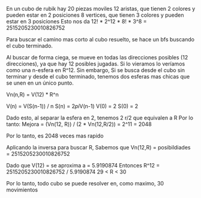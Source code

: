 En un cubo de rubik hay 20 piezas moviles
12 aristas, que tienen 2 colores y pueden estar en 2 posiciones
8 vertices, que tienen 3 colores y pueden estar en 3 posiciones
Esto nos da 12! * 2^12 * 8! * 3^8 = 2515205230010826752

Para buscar el camino mas corto al cubo resuelto, se hace un bfs buscando el cubo terminado.

Al buscar de forma ciega, se mueve en todas las direcciones posibles (12 direcciones), ya que hay 12 posibles jugadas. Si lo vieramos lo veríamos como una n-esfera en R^12. Sin embargo, Si se busca desde el cubo sin terminar y desde el cubo terminado, tenemos dos esferas mas chicas que se unen en un único punto.

Vn(n,R) = V(12) * R^n

V(n) = V(S(n-1)) / n
S(n) = 2*pi*V(n-1)
V(0) = 2
S(0) = 2

Dado esto, al separar la esfera en 2, tenemos 2 r/2 que equivalen a R
Por lo tanto:
Mejora = (Vn(12, R)) / (2 * Vn(12,R/2)) = 2^11 = 2048

Por lo tanto, es 2048 veces mas rapido

Aplicando la inversa para buscar R,
Sabemos que Vn(12,R) = posibildiades = 2515205230010826752

Dado que V(12) = se aproxima a = 5.9190874
Entonces R^12 = 2515205230010826752 / 5.9190874
         29 < R < 30

Por lo tanto, todo cubo se puede resolver en, como maximo, 30 movimientos